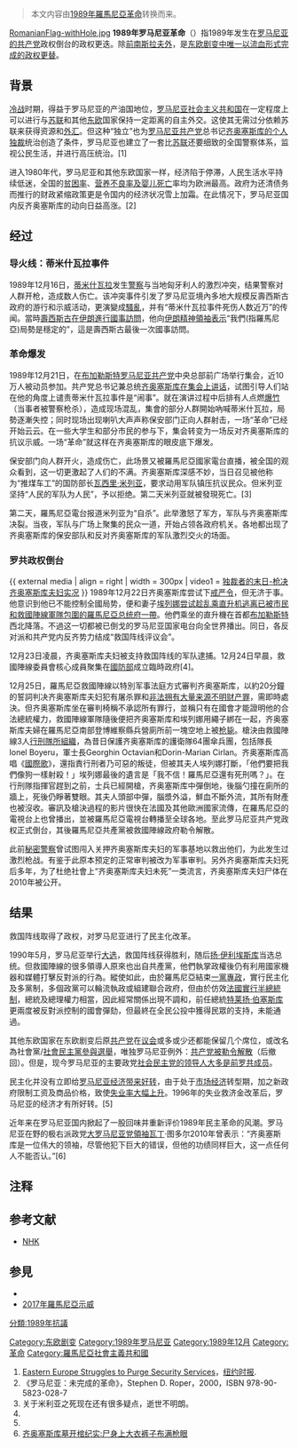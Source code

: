 > 本文内容由[1989年羅馬尼亞革命](https://zh.wikipedia.org/wiki/1989年羅馬尼亞革命)转换而来。


[RomanianFlag-withHole.jpg](https://zh.wikipedia.org/wiki/File:RomanianFlag-withHole.jpg "fig:RomanianFlag-withHole.jpg") **1989年罗马尼亚革命**（）指1989年发生在[罗马尼亚的](https://zh.wikipedia.org/wiki/罗马尼亚 "wikilink")[共产党](../Page/共产党.md "wikilink")政权倒台的政权更迭。除[前南斯拉夫外](../Page/南斯拉夫社会主义联邦共和国.md "wikilink")，是[东欧剧变中唯一以流血形式完成的政权更替](https://zh.wikipedia.org/wiki/东欧剧变 "wikilink")。

## 背景

[冷战](../Page/冷战.md "wikilink")时期，得益于罗马尼亚的产油国地位，[罗马尼亚社会主义共和国](../Page/罗马尼亚社会主义共和国.md "wikilink")在一定程度上可以进行与[苏联](../Page/苏联.md "wikilink")和其他[东欧](../Page/东欧.md "wikilink")国家保持一定距离的自主外交。这使其无需过分依赖苏联来获得资源和[外汇](https://zh.wikipedia.org/wiki/外汇 "wikilink")。但这种“独立”也为[罗马尼亚共产党](../Page/罗马尼亚共产党.md "wikilink")总书记[齐奥塞斯库的个人](https://zh.wikipedia.org/wiki/齐奥塞斯库 "wikilink")[独裁](../Page/独裁.md "wikilink")统治创造了条件，罗马尼亚也建立了一套比[苏联](../Page/苏联.md "wikilink")还要细致的全国警察体系，监视公民生活，并进行高压统治。\[1\]

进入1980年代，罗马尼亚和其他东欧国家一样，经济陷于停滞，人民生活水平持续低迷，全国的[贫困率](https://zh.wikipedia.org/wiki/贫困 "wikilink")、[营养不良率及](https://zh.wikipedia.org/wiki/营养不良 "wikilink")[婴儿](https://zh.wikipedia.org/wiki/婴儿 "wikilink")[死亡](../Page/死亡.md "wikilink")率均为欧洲最高。政府为还清债务而推行的财政紧缩政策更是令国内的经济状况雪上加霜。在此情况下，罗马尼亚国内反齐奥塞斯库的动向日益高涨。\[2\]

## 经过

### 导火线：蒂米什瓦拉事件

1989年12月16日，[蒂米什瓦拉](../Page/蒂米什瓦拉.md "wikilink")发生[警察](../Page/警察.md "wikilink")与当地匈牙利人的激烈冲突，结果警察对人群开枪，造成数人伤亡。该冲突事件引发了罗马尼亚境內多地大规模反壽西斯古政府的游行和示威活动，更演變成[騷亂](https://zh.wikipedia.org/wiki/騷亂 "wikilink")，并有“蒂米什瓦拉事件死伤人数近万”的传闻。當時[壽西斯古在](../Page/尼古拉·齐奥塞斯库.md "wikilink")[伊朗進行](https://zh.wikipedia.org/wiki/伊朗 "wikilink")[國事訪問](https://zh.wikipedia.org/wiki/國事訪問 "wikilink")，他向[伊朗精神領袖表示](https://zh.wikipedia.org/wiki/伊朗精神領袖 "wikilink")“我們(指羅馬尼亞)局勢是穩定的”，這是壽西斯古最後一次國事訪問。

### 革命爆发

1989年12月21日，在[布加勒斯特](../Page/布加勒斯特.md "wikilink")[罗马尼亚共产党](../Page/罗马尼亚共产党.md "wikilink")中央总部前广场举行集会，近10万人被动员参加。共产党总书记兼总统[齐奥塞斯库在集会上讲话](https://zh.wikipedia.org/wiki/齐奥塞斯库 "wikilink")，试图引导人们站在他的角度上谴责蒂米什瓦拉事件是“闹事”。就在演讲过程中后排有人点燃[爆竹](../Page/爆竹.md "wikilink")（当事者被警察枪杀），造成现场混乱，集會的部分人群開始吶喊蒂米什瓦拉，局勢逐漸失控；同时现场出现喇叭大声声称保安部门正向人群射击，一场“革命”已经开始云云。在一些大学生和部分市民的参与下，集会转变为一场反对齐奥塞斯库的抗议示威。一场“革命”就这样在齐奥塞斯库的眼皮底下爆发。

保安部门向人群开火，造成伤亡，此场景又被羅馬尼亞國家電台直播，被全国的观众看到，这一切更激起了人们的不满。齐奥塞斯库深感不妙，当日召见被他称为“推煤车工”的国防部长[瓦西里·米列亚](../Page/瓦西里·米列亚.md "wikilink")，要求动用军队镇压抗议民众。但米列亚坚持“人民的军队为人民”，予以拒绝。第二天米列亚就被發現死亡。\[3\]

第二天，羅馬尼亞電台报道米列亚为“自杀”。此举激怒了军方，军队与齐奥塞斯库决裂。当夜，军队与广场上聚集的民众一道，开始占领各政府机关。各地都出现了齐奥塞斯库的保安部队和反对齐奥塞斯库的军队激烈交火的场面。

### 罗共政权倒台

{{ external media | align = right | width = 300px | video1 = [独裁者的末日-枪决齐奥塞斯库夫妇实况](http://www.iqiyi.com/w_19rrs69iy9.html) }}  1989年12月22日齐奥塞斯库尝试下[戒严令](https://zh.wikipedia.org/wiki/戒严令 "wikilink")，但无济于事。他意识到他已不能控制全國局势，便和妻子[埃列娜尝试趁乱乘](../Page/埃列娜·齐奥塞斯库.md "wikilink")[直升机逃离已被市民和救國陣線軍隊包圍的羅馬尼亞总统府一帶](https://zh.wikipedia.org/wiki/直升机 "wikilink")。他們乘坐的直升機在首都[布加勒斯特](../Page/布加勒斯特.md "wikilink")西北降落。不過这一切都被已倒戈的罗马尼亚国家电台向全世界播出。同日，各反对派和共产党内反齐势力结成“救国阵线评议会”。

12月23日凌晨，齐奥塞斯库夫妇被支持救国阵线的军队逮捕。12月24日早晨，救國陣線委員會核心成員聚集在[國防部](../Page/國防部.md "wikilink")成立臨時政府\[4\]。

12月25日，羅馬尼亞救國陣線以特別军事法庭方式審判齐奥塞斯库，以約20分鐘的誓詞判决齐奥塞斯库夫妇犯有屠杀罪和[非法拥有大量来源不明财产罪](../Page/財產來源不明罪.md "wikilink")，需即時處決。但齐奥塞斯库坐在審判椅稱不承認所有罪行，並稱只有在國會才能證明他的合法總統權力，救國陣線軍隊隨後便把齐奥塞斯库和埃列娜用繩子綁在一起，齐奥塞斯库夫婦在羅馬尼亞南部登博維察縣兵營廁所前一塊空地上被[枪毙](../Page/枪毙.md "wikilink")。槍決由救國陣線3人[行刑隊所組織](https://zh.wikipedia.org/wiki/行刑隊 "wikilink")，為昔日保護齐奥塞斯库的護衛隊64團傘兵團，包括隊長Ionel Boyeru，軍士長Georghin Octavian和Dorin-Marian Cirlan。齐奥塞斯库高唱《[國際歌](https://zh.wikipedia.org/wiki/國際歌 "wikilink")》，還指責行刑者乃可惡的叛徒，但被其夫人埃列娜打斷，「他們要把我們像狗一樣射殺！」埃列娜最後的遺言是「我不信！羅馬尼亞還有死刑嗎？」。在行刑隊指揮官趕到之前，士兵已經開槍，齐奥塞斯库中彈倒地，後腦勺撞在廁所的牆上，死後仍睜著雙眼。其夫人頭部中彈，腦漿外溢，鮮血不斷外流，其所有財產也被沒收。審訊及槍決過程的影片很快在法國及其他歐洲國家流傳，在羅馬尼亞的電視台上也曾播出，並被羅馬尼亞電視台轉播至全球各地。至此罗马尼亚共产党政权正式倒台，其後羅馬尼亞共產黨被救國陣線政府勒令解散。

此前[秘密警察](../Page/秘密警察.md "wikilink")曾试图闯入关押齐奥塞斯库夫妇的军事基地以救出他们，为此发生过激烈枪战。有鉴于此原本预定的正常审判被改为军事审判。另外齐奥塞斯库夫妇死后多年，为了杜绝社會上“齐奥塞斯库夫妇未死”一类流言，齐奥塞斯库夫妇尸体在2010年被公开。

## 结果

救国阵线取得了政权，对罗马尼亚进行了民主化改革。

1990年5月，罗马尼亚举行[大选](https://zh.wikipedia.org/wiki/大选 "wikilink")，救国阵线获得胜利，随后[扬·伊利埃斯库](../Page/扬·伊利埃斯库.md "wikilink")当选总统。但救國陣線的很多領導人原來也出自共產黨，他們執掌政權後仍有利用國家機器和媒體打擊反對派的行為。縱使如此，由於羅馬尼亞結束[一黨專政](https://zh.wikipedia.org/wiki/一黨專政 "wikilink")，實行民主化及多黨制，多個政黨可以輪流執政或組建聯合政府，但由於仿效[法國實行](https://zh.wikipedia.org/wiki/法國 "wikilink")[半總統制](https://zh.wikipedia.org/wiki/半總統制 "wikilink")，總統及總理權力相當，因此經常關係出現不調和，前任總統[特莱扬·伯塞斯库](../Page/特莱扬·伯塞斯库.md "wikilink")更兩度被反對派控制的國會彈劾，但最終在全民公投中獲得民眾的支持，未能通過。

其他东欧国家在东欧剧变后原[共产党](../Page/共产党.md "wikilink")在[议会](../Page/议会.md "wikilink")或多或少还都能保留几个席位，或改名為社會黨/[社會民主黨參與選舉](https://zh.wikipedia.org/wiki/社會民主黨 "wikilink")，唯独罗马尼亚例外：[共产党被勒令解散](../Page/罗马尼亚共产党.md "wikilink")（后撤回）。但是，现今罗马尼亚的主要政党[社会民主党的领导人大多是前罗共成员](../Page/社会民主党_\(罗马尼亚\).md "wikilink")。

民主化并没有立即给[罗马尼亚经济带来好转](https://zh.wikipedia.org/wiki/罗马尼亚经济 "wikilink")，由于处于[市场经济](../Page/市场经济.md "wikilink")转型期，加之新政府限制工资及商品价格，致使[失业率大幅上升](https://zh.wikipedia.org/wiki/失业率 "wikilink")。1996年的失业救济金改革后，罗马尼亚的经济才有所好转。\[5\]

近年来在罗马尼亚国内掀起了一股回味并重新评价1989年民主革命的风潮。罗马尼亚在野的极右派政党[大罗马尼亚党領袖瓦丁](https://zh.wikipedia.org/wiki/大罗马尼亚党 "wikilink")·图多尔2010年曾表示：“齐奥塞斯库是一位伟大的领袖，尽管他犯下巨大的错误，但他的功绩同样巨大，这一点任何人不能否认。”\[6\]

## 注释

<div class="references-small">

<references />

</div>

## 参考文献

  - [NHK](https://zh.wikipedia.org/wiki/NHK "wikilink")

## 参見

  -
  - [2017年羅馬尼亞示威](https://zh.wikipedia.org/wiki/2017年羅馬尼亞示威 "wikilink")

[分類:1989年抗議](https://zh.wikipedia.org/wiki/分類:1989年抗議 "wikilink")

[Category:东欧剧变](https://zh.wikipedia.org/wiki/Category:东欧剧变 "wikilink") [Category:1989年罗马尼亚](https://zh.wikipedia.org/wiki/Category:1989年罗马尼亚 "wikilink") [Category:1989年12月](https://zh.wikipedia.org/wiki/Category:1989年12月 "wikilink") [Category:革命](https://zh.wikipedia.org/wiki/Category:革命 "wikilink") [Category:羅馬尼亞社會主義共和國](https://zh.wikipedia.org/wiki/Category:羅馬尼亞社會主義共和國 "wikilink")

1.  [Eastern Europe Struggles to Purge Security Services](http://www.nytimes.com/2006/12/12/world/europe/12spooks.html)，[纽约时报](../Page/纽约时报.md "wikilink").
2.  《罗马尼亚：未完成的革命》，Stephen D. Roper，2000，ISBN 978-90-5823-028-7
3.  关于米利亚之死现在还有很多疑点，逝世不明朗。
4.
5.
6.  [齐奥塞斯库墓开棺纪实:尸身上大衣裤子布满枪眼](http://news.sina.com.cn/w/sd/2010-08-02/115820807515.shtml)